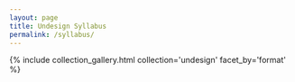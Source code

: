 ```yaml
---
layout: page
title: Undesign Syllabus
permalink: /syllabus/
---
```




{% include collection_gallery.html collection='undesign' facet_by='format' %}